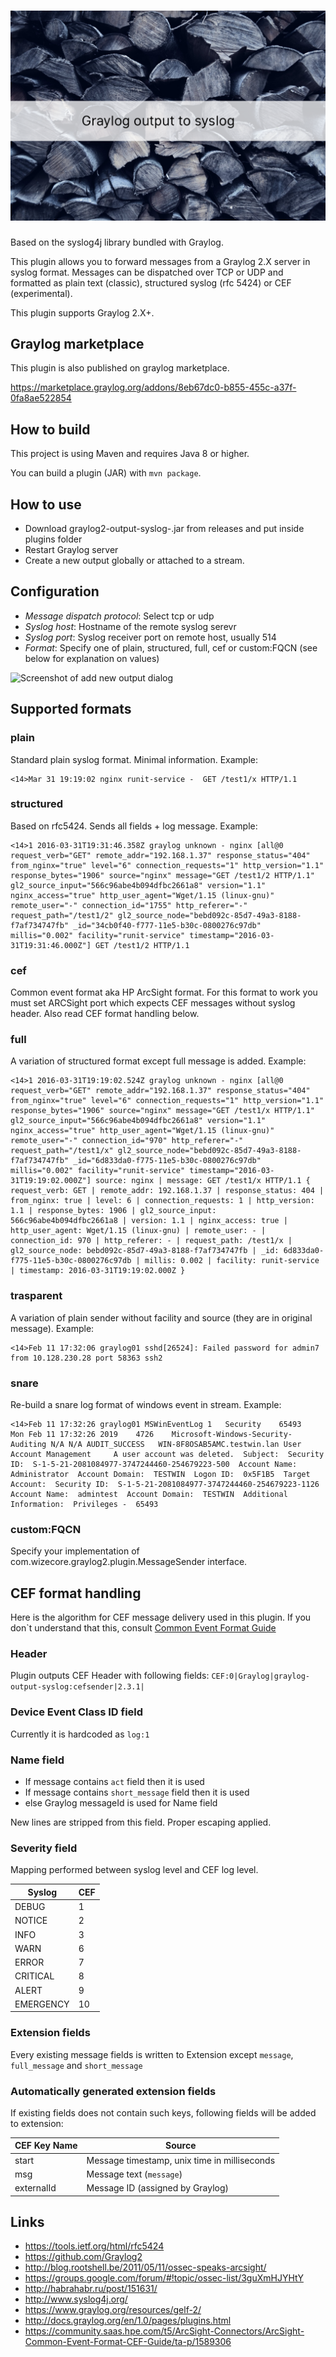 # ![Graylog output plugin Syslog](graylog-output-syslog-lucas-minklein-3974.png)

Based on the syslog4j library bundled with Graylog.

This plugin allows you to forward messages from a Graylog 2.X server in syslog format. Messages can be dispatched over TCP or UDP and formatted as plain text (classic), structured syslog (rfc 5424) or CEF (experimental).

This plugin supports Graylog 2.X+.

## Graylog marketplace

This plugin is also published on graylog marketplace.

https://marketplace.graylog.org/addons/8eb67dc0-b855-455c-a37f-0fa8ae522854

## How to build
This project is using Maven and requires Java 8 or higher.

You can build a plugin (JAR) with `mvn package`.

## How to use

  * Download graylog2-output-syslog-<VERSION>.jar from releases and put inside plugins folder
  * Restart Graylog server
  * Create a new output globally or attached to a stream.

## Configuration

  * *Message dispatch protocol*: Select tcp or udp
  * *Syslog host*: Hostname of the remote syslog serevr
  * *Syslog port*: Syslog receiver port on remote host, usually 514
  * *Format*: Specify one of plain, structured, full, cef or custom:FQCN (see below for explanation on values)

![Screenshot of add new output dialog](graylog2-output-syslog-2.1.3-parameters.png)

## Supported formats

### plain

Standard plain syslog format. Minimal information.
Example:
````
<14>Mar 31 19:19:02 nginx runit-service -  GET /test1/x HTTP/1.1
````

### structured

Based on rfc5424. Sends all fields + log message.
Example:
````
<14>1 2016-03-31T19:31:46.358Z graylog unknown - nginx [all@0 request_verb="GET" remote_addr="192.168.1.37" response_status="404" from_nginx="true" level="6" connection_requests="1" http_version="1.1" response_bytes="1906" source="nginx" message="GET /test1/2 HTTP/1.1" gl2_source_input="566c96abe4b094dfbc2661a8" version="1.1" nginx_access="true" http_user_agent="Wget/1.15 (linux-gnu)" remote_user="-" connection_id="1755" http_referer="-" request_path="/test1/2" gl2_source_node="bebd092c-85d7-49a3-8188-f7af734747fb" _id="34cb0f40-f777-11e5-b30c-0800276c97db" millis="0.002" facility="runit-service" timestamp="2016-03-31T19:31:46.000Z"] GET /test1/2 HTTP/1.1
````

### cef

Common event format aka HP ArcSight format. For this format to work you must set ARCSight port which expects CEF messages without syslog header. Also read CEF format handling below.

### full

A variation of structured format except full message is added.
Example:
````
<14>1 2016-03-31T19:19:02.524Z graylog unknown - nginx [all@0 request_verb="GET" remote_addr="192.168.1.37" response_status="404" from_nginx="true" level="6" connection_requests="1" http_version="1.1" response_bytes="1906" source="nginx" message="GET /test1/x HTTP/1.1" gl2_source_input="566c96abe4b094dfbc2661a8" version="1.1" nginx_access="true" http_user_agent="Wget/1.15 (linux-gnu)" remote_user="-" connection_id="970" http_referer="-" request_path="/test1/x" gl2_source_node="bebd092c-85d7-49a3-8188-f7af734747fb" _id="6d833da0-f775-11e5-b30c-0800276c97db" millis="0.002" facility="runit-service" timestamp="2016-03-31T19:19:02.000Z"] source: nginx | message: GET /test1/x HTTP/1.1 { request_verb: GET | remote_addr: 192.168.1.37 | response_status: 404 | from_nginx: true | level: 6 | connection_requests: 1 | http_version: 1.1 | response_bytes: 1906 | gl2_source_input: 566c96abe4b094dfbc2661a8 | version: 1.1 | nginx_access: true | http_user_agent: Wget/1.15 (linux-gnu) | remote_user: - | connection_id: 970 | http_referer: - | request_path: /test1/x | gl2_source_node: bebd092c-85d7-49a3-8188-f7af734747fb | _id: 6d833da0-f775-11e5-b30c-0800276c97db | millis: 0.002 | facility: runit-service | timestamp: 2016-03-31T19:19:02.000Z }
````

### trasparent

A variation of plain sender without facility and source (they are in original message).
Example:
````
<14>Feb 11 17:32:06 graylog01 sshd[26524]: Failed password for admin7 from 10.128.230.28 port 58363 ssh2
````

### snare

Re-build a snare log format of windows event in stream.
Example:
````
<14>Feb 11 17:32:26 graylog01 MSWinEventLog	1	Security	65493	Mon Feb 11 17:32:26 2019	4726	Microsoft-Windows-Security-Auditing	N/A	N/A	AUDIT_SUCCESS	WIN-8F8OSAB5AMC.testwin.lan	User Account Management		A user account was deleted.  Subject:  Security ID:  S-1-5-21-2081084977-3747244460-254679223-500  Account Name:  Administrator  Account Domain:  TESTWIN  Logon ID:  0x5F1B5  Target Account:  Security ID:  S-1-5-21-2081084977-3747244460-254679223-1126  Account Name:  admintest  Account Domain:  TESTWIN  Additional Information:  Privileges -	65493
````

### custom:FQCN

Specify your implementation of com.wizecore.graylog2.plugin.MessageSender interface.

## CEF format handling

Here is the algorithm for CEF message delivery used in this plugin. If you don`t understand that this, consult [Common Event Format Guide](https://community.saas.hpe.com/t5/ArcSight-Connectors/ArcSight-Common-Event-Format-CEF-Guide/ta-p/1589306)

### Header

Plugin outputs CEF Header with following fields: ``CEF:0|Graylog|graylog-output-syslog:cefsender|2.3.1|``

### Device Event Class ID field

Currently it is hardcoded as ``log:1``

### Name field

  - If message contains ``act`` field then it is used
  - If message contains ``short_message`` field then it is used
  - else Graylog messageId is used for Name field 
  
New lines are stripped from this field. Proper escaping applied.
  
### Severity field

Mapping performed between syslog level and CEF log level.

Syslog | CEF
--- | ---
DEBUG | 1
NOTICE | 2
INFO | 3
WARN | 6
ERROR | 7
CRITICAL | 8
ALERT | 9
EMERGENCY | 10

### Extension fields

Every existing message fields is written to Extension except ``message``, ``full_message`` and ``short_message``

### Automatically generated extension fields

If existing fields does not contain such keys, following fields will be added to extension:

CEF Key Name | Source
--- | --- 
start | Message timestamp, unix time in milliseconds
msg | Message text (``message``)
externalId | Message ID (assigned by Graylog)

## Links

  * https://tools.ietf.org/html/rfc5424
  * https://github.com/Graylog2
  * http://blog.rootshell.be/2011/05/11/ossec-speaks-arcsight/
  * https://groups.google.com/forum/#!topic/ossec-list/3guXmHJYHtY
  * http://habrahabr.ru/post/151631/
  * http://www.syslog4j.org/
  * https://www.graylog.org/resources/gelf-2/
  * http://docs.graylog.org/en/1.0/pages/plugins.html
  * https://community.saas.hpe.com/t5/ArcSight-Connectors/ArcSight-Common-Event-Format-CEF-Guide/ta-p/1589306
